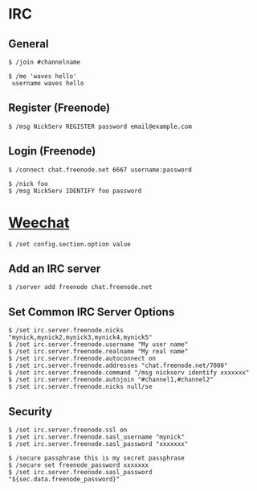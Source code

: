 # IRC

## General

```
$ /join #channelname 

$ /me 'waves hello'
 username waves hello
```

## Register (Freenode)

```
$ /msg NickServ REGISTER password email@example.com
```

## Login (Freenode)
```
$ /connect chat.freenode.net 6667 username:password

$ /nick foo
$ /msg NickServ IDENTIFY foo password

```

# [Weechat](https://weechat.org/files/doc/devel/weechat_quickstart.en.html)

```
$ /set config.section.option value
```

## Add an IRC server

```
$ /server add freenode chat.freenode.net
```

## Set Common IRC Server Options

```
$ /set irc.server.freenode.nicks "mynick,mynick2,mynick3,mynick4,mynick5"
$ /set irc.server.freenode.username "My user name"
$ /set irc.server.freenode.realname "My real name"
$ /set irc.server.freenode.autoconnect on
$ /set irc.server.freenode.addresses "chat.freenode.net/7000"
$ /set irc.server.freenode.command "/msg nickserv identify xxxxxxx"
$ /set irc.server.freenode.autojoin "#channel1,#channel2"
$ /set irc.server.freenode.nicks null/se
```

## Security

```
$ /set irc.server.freenode.ssl on
$ /set irc.server.freenode.sasl_username "mynick"
$ /set irc.server.freenode.sasl_password "xxxxxxx"

$ /secure passphrase this is my secret passphrase
$ /secure set freenode_password xxxxxxx
$ /set irc.server.freenode.sasl_password "${sec.data.freenode_password}"

```



